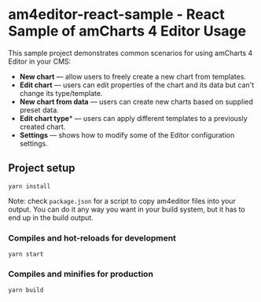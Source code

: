 # am4editor-react-sample - React Sample of amCharts 4 Editor Usage

This sample project demonstrates common scenarios for using amCharts 4 Editor in your CMS:

- **New chart** &mdash; allow users to freely create a new chart from templates.
- **Edit chart** &mdash; users can edit properties of the chart and its data but can't change its type/template.
- **New chart from data** &mdash; users can create new charts based on supplied preset data.
- **Edit chart type*** &mdash; users can apply different templates to a previously created chart.
- **Settings** &mdash; shows how to modify some of the Editor configuration settings.


## Project setup
```
yarn install
```
Note: check `package.json` for a script to copy am4editor files into your output.
You can do it any way you want in your build system, but it has to end up in 
the build output.

### Compiles and hot-reloads for development
```
yarn start
```

### Compiles and minifies for production
```
yarn build
```

